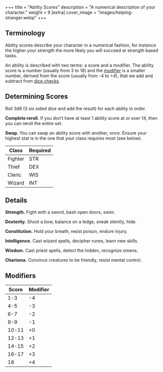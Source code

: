 +++
title = "Ability Scores"
description = "A numerical description of your character."
weight = 9
[extra] 
cover_image = "images/helping-stranger.webp"
+++

## Terminology

Ability scores describe your character in a numerical fashion, for instance the
higher your strength the more likely you will succeed at strength based tasks.

An ability is described with two terms: a score and a modifier. The ability
score is a number (usually from 3 to 18) and the [modifier](#modifiers) is a
smaller number, derived from the score (usually from -4 to +4), that we add and
subtract from [dice checks](@/misc/basics.md#checks).

## Determining Scores

Roll 3d6 (3 six sided dice and add the result) for each ability in order.

**Complete reroll.** If you don’t have at least 1 ability score at or over 14,
then you can reroll the entire set.

**Swap.** You can swap an ability score with another, once. Ensure your highest
stat is in the one that your class requires most (see below).

| Class   | Required |
| ------- | -------- |
| Fighter | STR      |
| Thief   | DEX      |
| Cleric  | WIS      |
| Wizard  | INT      |

## Details

**Strength.** Fight with a sword, bash open doors, swim.

**Dexterity.** Shoot a bow, balance on a ledge, sneak silently, hide.

**Constitution.** Hold your breath, resist poison, endure injury.

**Intelligence.** Cast wizard spells, decipher runes, learn new skills.

**Wisdom.** Cast priest spells, detect the hidden, recognize omens.

**Charisma.** Convince creatures to be friendly, resist mental control.

## Modifiers

| Score | Modifier |
| ----- | -------- |
| 1-3   | -4       |
| 4-5   | -3       |
| 6-7   | -2       |
| 8-9   | -1       |
| 10-11 | +0       |
| 12-13 | +1       |
| 14-15 | +2       |
| 16-17 | +3       |
| 18    | +4       |
